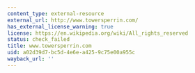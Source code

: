 ```yaml
---
content_type: external-resource
external_url: http://www.towersperrin.com/
has_external_license_warning: true
license: https://en.wikipedia.org/wiki/All_rights_reserved
status: check_failed
title: www.towersperrin.com
uid: a02d39d7-bc5d-4e6e-a425-9c75e00a955c
wayback_url: ''
---
```

